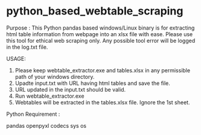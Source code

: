 # python_based_webtable_scraping

Purpose : 
This Python pandas based windows/Linux binary is for extracting html table information from webpage into an xlsx file with ease. 
Please use this tool for ethical web scraping only. 
Any possible tool error will be logged in the log.txt file.

USAGE:
1) Please keep webtable_extractor.exe and tables.xlsx in any permissible path of your windows directory.
2) Upadte input.txt with URL having html tables and save the file. 
3) URL updated in the input.txt should be valid.
4) Run webtable_extractor.exe
5) Webtables will be extracted in the tables.xlsx file. Ignore the 1st sheet.

Python Requirement :

pandas
openpyxl
codecs
sys
os
